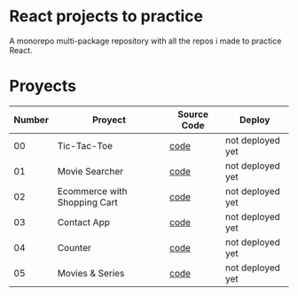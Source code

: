 # React projects to practice
A monorepo multi-package repository with all the repos i made to practice React.

# Proyects
| Number | Proyect | Source Code | Deploy |
| --- | --- | --- | --- |
| 00 | Tic-Tac-Toe | [code](projects/00-tic-tac-toe/) | not deployed yet |
| 01 | Movie Searcher | [code](projects/01-movie-searcher/) | not deployed yet |
| 02 | Ecommerce with Shopping Cart | [code](projects/02-ecomm/) | not deployed yet |
| 03 | Contact App | [code](projects/03-rreact-contact-app/) | not deployed yet |
| 04 | Counter | [code](projects/04-zustand-counter/) | not deployed yet |
| 05 | Movies & Series | [code](projects/05-chedoc-movies/) | not deployed yet |
